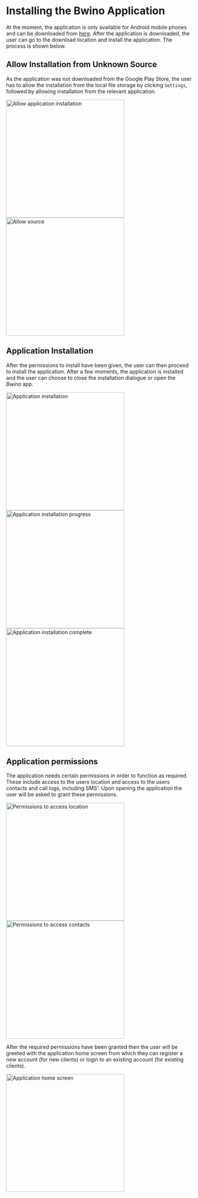 # Installing the Bwino Application
At the moment, the application is only available for Android mobile phones and can be downloaded from [here](https://mage.365.ke/Bwino-Release-3.0.0.apk). After the application is downloaded, the user can go to the download location and install the application. The process is shown below.

## Allow Installation from Unknown Source
As the application was not downloaded from the Google Play Store, the user has to allow the installation from the local file storage by clicking `Settings`, followed by allowing installation from the relevant application.

<img src="./screenshots/01_install_permission.png" alt="Allow application installation" width="320">

<img src="./screenshots/02_allow_source.png" alt="Allow source" width="320">

## Application Installation
After the permissions to install have been given, the user can then proceed to install the application. After a few moments, the application is installed and the user can choose to close the installation dialogue or open the _Bwino_ app.

<img src="./screenshots/03_install_application.png" alt="Application installation" width="320">

<img src="./screenshots/04_install_progress.png" alt="Application installation progress" width="320">

<img src="./screenshots/05_install_complete.png" alt="Application installation complete" width="320">

## Application permissions
The application needs certain permissions in order to function as required. These include access to the users location and access to the users contacts and call logs, including SMS'. Upon opening the application the user will be asked to grant these permissions.

<img src="./screenshots/06_location_access.png" alt="Permissions to access location" width="320">

<img src="./screenshots/07_contact_access.png" alt="Permissions to access contacts" width="320">

After the required permissions have been granted then the user will be greeted with the application home screen from which they can register a new account (for new clients) or login to an existing account (for existing clients).

<img src="./screenshots/08_home_screen.png" alt="Application home screen" width="320">